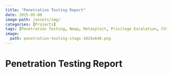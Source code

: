 ```yaml
---
title: "Penetration Testing Report"
date: 2025-05-06
image-path: /assets/img/
categories: [Projects]
tags: [Penetration Testing, Nmap, Metasploit, Privilege Escalation, CVSS Scoring, MITRE ATT&CK, Brute Force, Reverse Shells, Linux Enumeration, Windows Exploitation, Vulnerability Assessment, Reporting, OSCP Prep, Ethical Hacking, Red Team Simulation]
image:
  path: penetration-testing-stags-1024x640.png
---
```


# Penetration Testing Report

